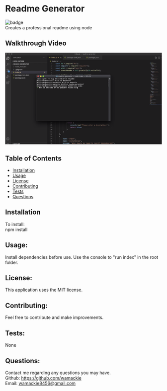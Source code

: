 # Readme Generator
![badge](https://img.shields.io/badge/license-MIT-yellowgreen)<br>
Creates a professional readme using node

## Walkthrough Video

[![Walkthrough](assets/images/screencastify.png)](https://drive.google.com/file/d/1hdGJQnZOx8K842gmGHZHUJWKo4O8eACO/view "Walkthrough")
    
## Table of Contents
* [Installation](#installation)
* [Usage](#usage)
* [License](#license)
* [Contributing](#contributing)
* [Tests](#tests)
* [Questions](#questions)
    
## Installation
To install:<br>
npm install
    
## Usage:
Install dependencies before use. Use the console to "run index" in the root folder.
    
## License:
This application uses the MIT license.
    
## Contributing:
Feel free to contribute and make improvements.
    
## Tests:
None
    
## Questions:
Contact me regarding any questions you may have.<br>
Github: https://github.com/wamackie<br>
Email: wamackie8456@gmail.com
